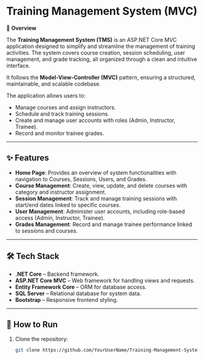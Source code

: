 # Training Management System (MVC)  
📄 **Overview**  

The **Training Management System (TMS)** is an ASP.NET Core MVC application designed to simplify and streamline the management of training activities. The system covers course creation, session scheduling, user management, and grade tracking, all organized through a clean and intuitive interface.  

It follows the **Model-View-Controller (MVC)** pattern, ensuring a structured, maintainable, and scalable codebase.  

The application allows users to:  
- Manage courses and assign instructors.  
- Schedule and track training sessions.  
- Create and manage user accounts with roles (Admin, Instructor, Trainee).  
- Record and monitor trainee grades.  

---

## ✨ Features  

- **Home Page**: Provides an overview of system functionalities with navigation to Courses, Sessions, Users, and Grades.  
- **Course Management**: Create, view, update, and delete courses with category and instructor assignment.  
- **Session Management**: Track and manage training sessions with start/end dates linked to specific courses.  
- **User Management**: Administer user accounts, including role-based access (Admin, Instructor, Trainee).  
- **Grades Management**: Record and manage trainee performance linked to sessions and courses.  

---

## 🛠️ Tech Stack  

- **.NET Core** – Backend framework.  
- **ASP.NET Core MVC** – Web framework for handling views and requests.  
- **Entity Framework Core** – ORM for database access.  
- **SQL Server** – Relational database for system data.  
- **Bootstrap** – Responsive frontend styling.  

---

## 🚀 How to Run  

1. Clone the repository:  
   ```bash
   git clone https://github.com/YourUserName/Training-Management-System-MVC.git
